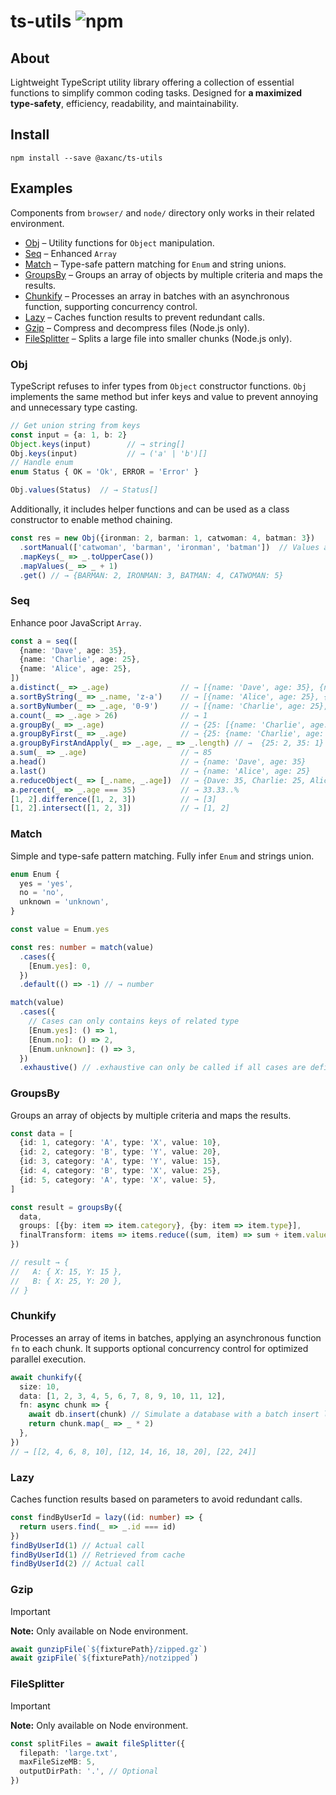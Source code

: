 # ts-utils ![npm](https://img.shields.io/npm/v/@axanc/ts-utils)

## About

Lightweight TypeScript utility library offering a collection of essential functions to simplify common coding tasks. Designed for **a maximized type-safety**, efficiency, readability, and maintainability.

## Install

```
npm install --save @axanc/ts-utils
```

## Examples

Components from `browser/` and `node/` directory only works in their related environment.

- [Obj](#obj) – Utility functions for `Object` manipulation.
- [Seq](#seq) – Enhanced `Array`
- [Match](#match) – Type-safe pattern matching for `Enum` and string unions.
- [GroupsBy](#groupsby) – Groups an array of objects by multiple criteria and maps the results.
- [Chunkify](#chunkify) – Processes an array in batches with an asynchronous function, supporting concurrency control.
- [Lazy](#lazy) – Caches function results to prevent redundant calls.
- [Gzip](#gzip) – Compress and decompress files (Node.js only).
- [FileSplitter](#filesplitter) – Splits a large file into smaller chunks (Node.js only).


### Obj

TypeScript refuses to infer types from `Object` constructor functions. `Obj` implements the same method but infer keys and value to prevent annoying and unnecessary type casting.

```ts
// Get union string from keys
const input = {a: 1, b: 2}
Object.keys(input)        // → string[]
Obj.keys(input)           // → ('a' | 'b')[]
// Handle enum
enum Status { OK = 'Ok', ERROR = 'Error' }

Obj.values(Status)  // → Status[]
```

Additionally, it includes helper functions and can be used as a class constructor to enable method chaining.

```ts
const res = new Obj({ironman: 2, barman: 1, catwoman: 4, batman: 3})
  .sortManual(['catwoman', 'barman', 'ironman', 'batman'])  // Values are inferred
  .mapKeys(_ => _.toUpperCase())
  .mapValues(_ => _ + 1)
  .get() // → {BARMAN: 2, IRONMAN: 3, BATMAN: 4, CATWOMAN: 5}
```

### Seq

Enhance poor JavaScript `Array`.

```ts
const a = seq([
  {name: 'Dave', age: 35},
  {name: 'Charlie', age: 25},
  {name: 'Alice', age: 25},
])
a.distinct(_ => _.age)                // → [{name: 'Dave', age: 35}, {name: 'Bob', age: 30}]
a.sortByString(_ => _.name, 'z-a')    // → [{name: 'Alice', age: 25}, {name: 'Charlie', age: 25}, {name: 'Dave', age: 35}]
a.sortByNumber(_ => _.age, '0-9')     // → [{name: 'Charlie', age: 25}, {name: 'Alice', age: 25}, {name: 'Dave', age: 35}]
a.count(_ => _.age > 26)              // → 1
a.groupBy(_ => _.age)                 // → {25: [{name: 'Charlie', age: 25}, {name: 'Alice', age: 25}], 35: [{name: 'Dave', age: 35}]}
a.groupByFirst(_ => _.age)            // → {25: {name: 'Charlie', age: 25}, 35: {name: 'Dave', age: 35}}
a.groupByFirstAndApply(_ => _.age, _ => _.length) // →  {25: 2, 35: 1}
a.sum(_ => _.age)                     // → 85
a.head()                              // → {name: 'Dave', age: 35}
a.last()                              // → {name: 'Alice', age: 25}
a.reduceObject(_ => [_.name, _.age])  // → {Dave: 35, Charlie: 25, Alice: 25}
a.percent(_ => _.age === 35)          // → 33.33..%  
[1, 2].difference([1, 2, 3])          // → [3]
[1, 2].intersect([1, 2, 3])           // → [1, 2]
```

### Match

Simple and type-safe pattern matching. Fully infer `Enum` and strings union.

```ts
enum Enum {
  yes = 'yes',
  no = 'no',
  unknown = 'unknown',
}

const value = Enum.yes

const res: number = match(value)
  .cases({
    [Enum.yes]: 0,
  })
  .default(() => -1) // → number

match(value)
  .cases({
    // Cases can only contains keys of related type
    [Enum.yes]: () => 1,
    [Enum.no]: () => 2,
    [Enum.unknown]: () => 3,
  })
  .exhaustive() // .exhaustive can only be called if all cases are defined
```

### GroupsBy

Groups an array of objects by multiple criteria and maps the results.

```ts
const data = [
  {id: 1, category: 'A', type: 'X', value: 10},
  {id: 2, category: 'B', type: 'Y', value: 20},
  {id: 3, category: 'A', type: 'Y', value: 15},
  {id: 4, category: 'B', type: 'X', value: 25},
  {id: 5, category: 'A', type: 'X', value: 5},
]

const result = groupsBy({
  data,
  groups: [{by: item => item.category}, {by: item => item.type}],
  finalTransform: items => items.reduce((sum, item) => sum + item.value, 0),
})

// result → {
//   A: { X: 15, Y: 15 },
//   B: { X: 25, Y: 20 },
// }
```

### Chunkify

Processes an array of items in batches, applying an asynchronous function `fn` to each chunk.
It supports optional concurrency control for optimized parallel execution.

```ts
await chunkify({
  size: 10,
  data: [1, 2, 3, 4, 5, 6, 7, 8, 9, 10, 11, 12],
  fn: async chunk => {
    await db.insert(chunk) // Simulate a database with a batch insert limit
    return chunk.map(_ => _ * 2)
  },
})
// → [[2, 4, 6, 8, 10], [12, 14, 16, 18, 20], [22, 24]]
```

### Lazy

Caches function results based on parameters to avoid redundant calls.

```ts
const findByUserId = lazy((id: number) => {
  return users.find(_ => _.id === id)
})
findByUserId(1) // Actual call
findByUserId(1) // Retrieved from cache
findByUserId(2) // Actual call
```

### Gzip

> [!IMPORTANT]  
> **Note:** Only available on Node environment.

```ts
await gunzipFile(`${fixturePath}/zipped.gz`)
await gzipFile(`${fixturePath}/notzipped`)
```

### FileSplitter

> [!IMPORTANT]  
> **Note:** Only available on Node environment.

```ts
const splitFiles = await fileSplitter({
  filepath: 'large.txt',
  maxFileSizeMB: 5,
  outputDirPath: '.', // Optional
})
```
